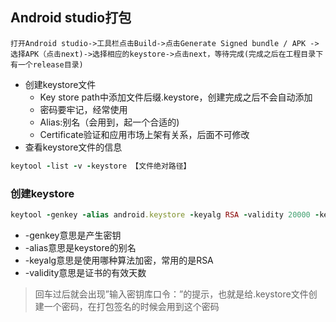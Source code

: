 ## Android studio打包
```android
打开Android studio->工具栏点击Build->点击Generate Signed bundle / APK -> 选择APK（点击next)->选择相应的keystore->点击next，等待完成(完成之后在工程目录下有一个release目录)
```
- 创建keystore文件
  - Key store path中添加文件后缀.keystore，创建完成之后不会自动添加
  - 密码要牢记，经常使用
  - Alias:别名（会用到，起一个合适的)
  - Certificate验证和应用市场上架有关系，后面不可修改
- 查看keystore文件的信息
```ruby
keytool -list -v -keystore 【文件绝对路径】
```

### 创建keystore
```ruby
keytool -genkey -alias android.keystore -keyalg RSA -validity 20000 -keystore android.keystore
```
- -genkey意思是产生密钥
- -alias意思是keystore的别名
- -keyalg意思是使用哪种算法加密，常用的是RSA
- -validity意思是证书的有效天数
> 回车过后就会出现”输入密钥库口令：”的提示，也就是给.keystore文件创建一个密码，在打包签名的时候会用到这个密码
 

